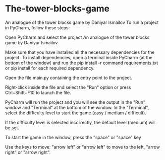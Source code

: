 # The-tower-blocks-game
An analogue of the tower blocks game by Daniyar Ismailov
To run a project in PyCharm, follow these steps:

Open PyCharm and select the project An analogue of the tower blocks game by Daniyar Ismailov. 

Make sure that you have installed all the necessary dependencies for the project. To install dependencies, open a terminal inside PyCharm (at the bottom of the window) and run the pip install -r command requirements.txt or pip install <dependency name> for each required dependency.

Open the file main.py containing the entry point to the project.

Right-click inside the file and select the "Run" option or press Ctrl+Shift+F10 to launch the file. 

PyCharm will run the project and you will see the output in the "Run" window and "Terminal" at the bottom of the window. In the "Terminal", select the difficulty level to start the game (easy / medium / difficult).

If the difficulty level is selected incorrectly, the default level (medium) will be set.

To start the game in the window, press the "space" or "space" key

Use the keys to move: "arrow left" or "arrow left" to move to the left, "arrow right" or "arrow right".
